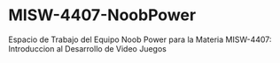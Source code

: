 # MISW-4407-NoobPower
Espacio de Trabajo del Equipo Noob Power para la Materia MISW-4407: Introduccion al Desarrollo de Video Juegos
